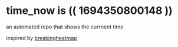 # time_now is (( 1694350800148 ))

an automated repo that shows the currnent time

inspired by [breakingheatmap](https://github.com/breakingheatmap/breakingheatmap)